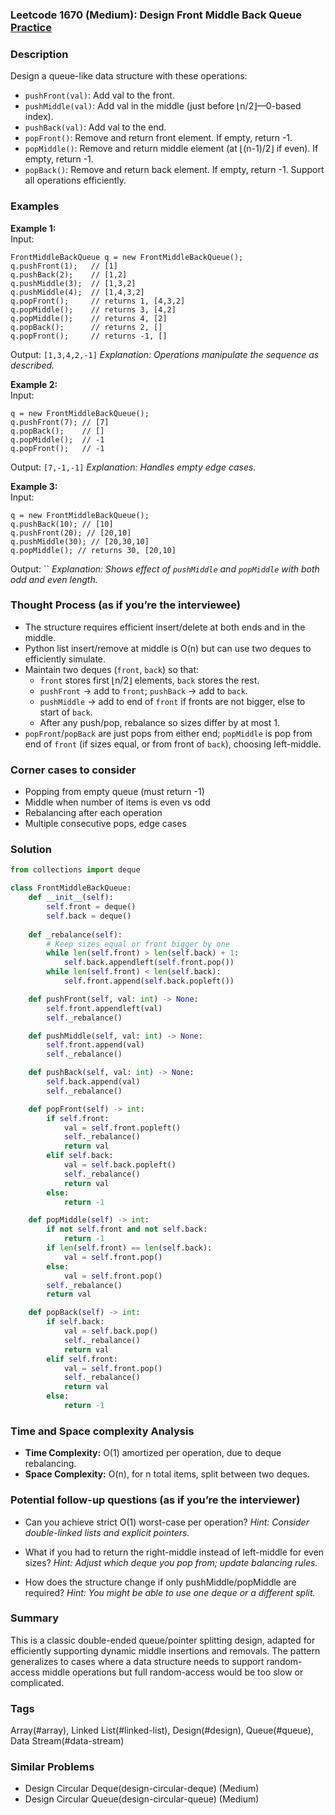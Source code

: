 ### Leetcode 1670 (Medium): Design Front Middle Back Queue [Practice](https://leetcode.com/problems/design-front-middle-back-queue)

### Description  
Design a queue-like data structure with these operations:
- `pushFront(val)`: Add val to the front.
- `pushMiddle(val)`: Add val in the middle (just before ⌊n/2⌋&#x2014;0-based index).
- `pushBack(val)`: Add val to the end.
- `popFront()`: Remove and return front element. If empty, return -1.
- `popMiddle()`: Remove and return middle element (at ⌊(n-1)/2⌋ if even). If empty, return -1.
- `popBack()`: Remove and return back element. If empty, return -1.
Support all operations efficiently.

### Examples  

**Example 1:**  
Input: 
```
FrontMiddleBackQueue q = new FrontMiddleBackQueue();
q.pushFront(1);   // [1]
q.pushBack(2);    // [1,2]
q.pushMiddle(3);  // [1,3,2]
q.pushMiddle(4);  // [1,4,3,2]
q.popFront();     // returns 1, [4,3,2]
q.popMiddle();    // returns 3, [4,2]
q.popMiddle();    // returns 4, [2]
q.popBack();      // returns 2, []
q.popFront();     // returns -1, []
```
Output: `[1,3,4,2,-1]`
*Explanation: Operations manipulate the sequence as described.*

**Example 2:**  
Input:
```
q = new FrontMiddleBackQueue();
q.pushFront(7); // [7]
q.popBack();    // []
q.popMiddle();  // -1
q.popFront();   // -1
```
Output: `[7,-1,-1]`
*Explanation: Handles empty edge cases.*

**Example 3:**  
Input:
```
q = new FrontMiddleBackQueue();
q.pushBack(10); // [10]
q.pushFront(20); // [20,10]
q.pushMiddle(30); // [20,30,10]
q.popMiddle(); // returns 30, [20,10]
```
Output: ``
*Explanation: Shows effect of `pushMiddle` and `popMiddle` with both odd and even length.*


### Thought Process (as if you’re the interviewee)  
- The structure requires efficient insert/delete at both ends and in the middle.
- Python list insert/remove at middle is O(n) but can use two deques to efficiently simulate.
- Maintain two deques (`front`, `back`) so that:
  - `front` stores first ⌊n/2⌋ elements, `back` stores the rest.
  - `pushFront` → add to `front`; `pushBack` → add to `back`.
  - `pushMiddle` → add to end of `front` if fronts are not bigger, else to start of `back`.
  - After any push/pop, rebalance so sizes differ by at most 1.
- `popFront`/`popBack` are just pops from either end; `popMiddle` is pop from end of `front` (if sizes equal, or from front of `back`), choosing left-middle.

### Corner cases to consider  
- Popping from empty queue (must return -1)
- Middle when number of items is even vs odd
- Rebalancing after each operation
- Multiple consecutive pops, edge cases

### Solution

```python
from collections import deque

class FrontMiddleBackQueue:
    def __init__(self):
        self.front = deque()
        self.back = deque()
    
    def _rebalance(self):
        # Keep sizes equal or front bigger by one
        while len(self.front) > len(self.back) + 1:
            self.back.appendleft(self.front.pop())
        while len(self.front) < len(self.back):
            self.front.append(self.back.popleft())

    def pushFront(self, val: int) -> None:
        self.front.appendleft(val)
        self._rebalance()

    def pushMiddle(self, val: int) -> None:
        self.front.append(val)
        self._rebalance()

    def pushBack(self, val: int) -> None:
        self.back.append(val)
        self._rebalance()

    def popFront(self) -> int:
        if self.front:
            val = self.front.popleft()
            self._rebalance()
            return val
        elif self.back:
            val = self.back.popleft()
            self._rebalance()
            return val
        else:
            return -1

    def popMiddle(self) -> int:
        if not self.front and not self.back:
            return -1
        if len(self.front) == len(self.back):
            val = self.front.pop()
        else:
            val = self.front.pop()
        self._rebalance()
        return val

    def popBack(self) -> int:
        if self.back:
            val = self.back.pop()
            self._rebalance()
            return val
        elif self.front:
            val = self.front.pop()
            self._rebalance()
            return val
        else:
            return -1
```

### Time and Space complexity Analysis  
- **Time Complexity:** O(1) amortized per operation, due to deque rebalancing.
- **Space Complexity:** O(n), for n total items, split between two deques.


### Potential follow-up questions (as if you’re the interviewer)  
- Can you achieve strict O(1) worst-case per operation?
  *Hint: Consider double-linked lists and explicit pointers.*

- What if you had to return the right-middle instead of left-middle for even sizes?
  *Hint: Adjust which deque you pop from; update balancing rules.*

- How does the structure change if only pushMiddle/popMiddle are required?
  *Hint: You might be able to use one deque or a different split.*

### Summary
This is a classic double-ended queue/pointer splitting design, adapted for efficiently supporting dynamic middle insertions and removals. The pattern generalizes to cases where a data structure needs to support random-access middle operations but full random-access would be too slow or complicated.

### Tags
Array(#array), Linked List(#linked-list), Design(#design), Queue(#queue), Data Stream(#data-stream)

### Similar Problems
- Design Circular Deque(design-circular-deque) (Medium)
- Design Circular Queue(design-circular-queue) (Medium)